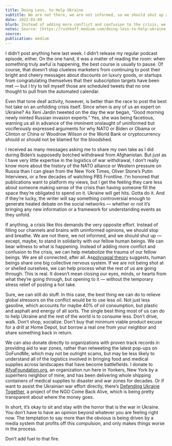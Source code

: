 ```yaml
---
title: Doing Less, to Help Ukraine
subtitle: We are not there, we are not informed, so we should shut up and use less oil
date: 2022-03-09
blurb: Instead of adding more conflict and confusion to the crisis, we can help metabolize the trauma of our fellow beings. We are all connected, after all.
notes: Source: [https://rushkoff.medium.com/doing-less-to-help-ukraine-581898fdd583](https://rushkoff.medium.com/doing-less-to-help-ukraine-581898fdd583 https://rushkoff.medium.com/doing-less-to-help-ukraine-581898fdd583)
source: 
publication: medium
---
```


I didn’t post anything here last week. I didn’t release my regular podcast episode, either. On the one hand, it was a matter of reading the room: when something truly awful is happening, the best course is usually to pause. Of course, that doesn’t stop clueless marketers from continuing to post their bright and cheery messages about discounts on luxury goods, or startups from congratulating themselves that their subscription targets have been met — but I try to tell myself those are scheduled tweets that no one thought to pull from the automated calendar.

Even that tone deaf activity, however, is better than the race to post the best hot take on an unfolding crisis itself. Since when is any of us an expert on Ukraine? As Xeni Jardin tweeted on the day the war began, “Good morning newly minted Russian invasion experts.” Yes, she was being facetious, warning us all in advance of the imminent onslaught of uninformed but vociferously expressed arguments for why NATO or Biden or Obama or Clinton or China or Woodrow Wilson or the World Bank or cryptocurrency should or should not be blamed for the bloodshed.

I received as many messages asking me to share my own take as I did during Biden’s supposedly botched withdrawal from Afghanistan. But just as I have very little expertise in the logistics of war withdrawal, I don’t really know more about the history of the NATO alliance or Western pressure on Russia than I can glean from the New York Times, Oliver Stone’s Putin Interviews, or a few decades of watching PBS Frontline. I’m honored that publications want to platform my views, but I get the feeling they care less about someone making sense of the crisis than having someone fill the space they’re obligated to spend on it. Ukraine will get hits. Gotta do it. And if they’re lucky, the writer will say something controversial enough to generate heated debate on the social networks — whether or not it’s bringing any new information or a framework for understanding events as they unfold.

If anything, a crisis like this demands the very opposite effort. Instead of filling our channels and brains with uninformed opinions, we should stop and breathe. We are not there, we not informed, and we should shut up — except, maybe, to stand in solidarity with our fellow human beings. We can bear witness to what is happening. Instead of adding more conflict and confusion to the crisis, we can help metabolize the trauma of our fellow beings. We are all connected, after all. As[polyvagal theory](https://www.sciencedirect.com/science/article/abs/pii/S0167876001001623) suggests, human beings share one big collective nervous system. If we are not being shot at or shelled ourselves, we can help process what the rest of us are going through. This is real. It doesn’t mean closing our eyes, minds, or hearts from what they’re going through, but opening to it — without the temporary stress relief of posting a hot take.

Sure, we can still do stuff. In this case, the best thing we can do to relieve global stressors on the conflict would be to use less oil. Not just less gasoline, which accounts for maybe 40% of oil consumption, but plastic and asphalt and energy of all sorts. The single best thing most of us can do to help Ukraine and the rest of the world is to consume less. Don’t drive, walk. Don’t shop, socialize. Don’t buy that minimum viable product excuse for a drill at Home Depot, but borrow a real one from your neighbor and share something back in return.

We can also donate directly to organizations with proven track records in providing aid to war zones, rather than retweeting the latest pop-ups on GoFundMe, which may not be outright scams, but may be less likely to understand all of the logistics involved in bringing food and medical supplies across landscapes that have become battlefields. I donate to [AfyaFoundation.org](http://afyafoundation.org/), an organization run here in Yonkers, New York by a superhero neighbor of mine, and has been delivering whole shipping containers of medical supplies to disaster and war zones for decades. Or if want to assist the Ukrainian war effort directly, there’s [Defending Ukraine Together](https://www.comebackalive.in.ua/), a project of the NGO Come Back Alive, which is being pretty transparent about where the money goes.

In short, it’s okay to sit and stay with the horror that is the war in Ukraine. You don’t have to have an opinion beyond whatever you are feeling right now. The temptation to say more than the obvious is being driven by a media system that profits off this compulsion, and only makes things worse in the process.

Don’t add fuel to that fire.
